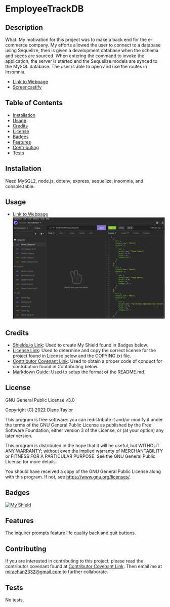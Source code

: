 # EmployeeTrackDB

## Description

What: My motivation for this project was to make a back end for the e-commerce company. My efforts allowed the user to connect to a database using Sequelize, then is given a development database when the schema and seeds are sourced. When entering the command to invoke the application, the server is started and the Sequelize models are synced to the MySQL database. The user is able to open and use the routes in Insomnia.

* [Link to Webpage](https://2332fun.github.io/ECommerceBackEnd/)
* [Screencastify](https://drive.google.com/file/d/1QtOCQtQMOSOmFuVRutqpHgyi2iAwJGon/view)

## Table of Contents

* [Installation](#installation)
* [Usage](#usage)
* [Credits](#credits)
* [License](#license)
* [Badges](#badges)
* [Features](#features)
* [Contributing](#contributing)
* [Tests](#tests)

## Installation

Need MySQL2, node.js, dotenv, express, sequelize, insomnia, and console.table.

## Usage

* [Link to Webpage](https://2332fun.github.io/ECommerceBackEnd/)
![Screenshot](/assets/images/screenshot.PNG "Screenshot")

## Credits

* [Shields.io Link](https://shields.io/): Used to create My Shield found in Badges below.
* [License Link](https://choosealicense.com/licenses/gpl-3.0/): Used to determine and copy the correct license for the project found in License below and the COPYING.txt file.
* [Contributor Covenant Link](https://www.contributor-covenant.org/version/2/1/code_of_conduct/code_of_conduct.md): Used to obtain a proper code of conduct for contribution found in Contributing below.
* [Markdown Guide](https://www.markdownguide.org/basic-syntax/): Used to setup the format of the README.md.

## License

GNU General Public License v3.0

Copyright (C) 2022 Diana Taylor

This program is free software: you can redistribute it and/or modify it under the terms of the GNU General Public License as published by the Free Software Foundation, either version 3 of the License, or (at your option) any later version.

This program is distributed in the hope that it will be useful, but WITHOUT ANY WARRANTY; without even the implied warranty of MERCHANTABILITY or FITNESS FOR A PARTICULAR PURPOSE.  See the GNU General Public License for more details.

You should have received a copy of the GNU General Public License along with this program.  If not, see <https://www.gnu.org/licenses/>.

## Badges

[![My Shield](https://img.shields.io/badge/2332fun-2332fun%20contributed%20to%20this%20project.-blueviolet)](https://github.com/2332fun)

## Features

The inquirer prompts feature life quality back and quit buttons.

## Contributing

If you are interested in contributing to this project, please read the contributor covenant found at [Contributor Covenant Link](https://www.contributor-covenant.org/version/2/1/code_of_conduct/code_of_conduct.md). Then email me at <mirachan2332@gmail.com> to further collaborate.

## Tests

No tests.

